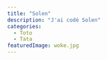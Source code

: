 ```yaml
---
title: "Solen"
description: "J'ai codé Solen"
categories: 
  - Toto
  - Tata
featuredImage: woke.jpg
---
```

